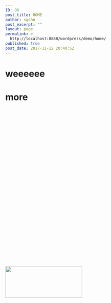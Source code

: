 ```yaml
---
ID: 86
post_title: HOME
author: sgohn
post_excerpt: ""
layout: page
permalink: >
  http://localhost:8888/wordpress/demo/home/
published: true
post_date: 2017-11-12 20:40:52
---
```

<div id="intro">
<div class="wrap_1280">
<h1 class="intro-tagline">weeeeee</h1>

</div>
</div>
<div id="intro2">
<div class="wrap_1280">
<h1 class="intro-tagline">more<br /><br /><br /><br /><br /><br /><br /><br /><br /><br /><br /><br /><br /><br /><br /><br /><img src="http://localhost:8888/wordpress/demo/wp-content/uploads/2017/10/cropped-Logo_vFinal-1-e1512348300884.png" alt="" width="240" height="98" class="alignnone size-full wp-image-60" /></h1>

</div>
</div>
<!--#intro-->
<script type="text/javascript">

   jQuery(document).ready(function(){

	jQuery('#intro').parallax("50%", 0.4);

   });

</script>